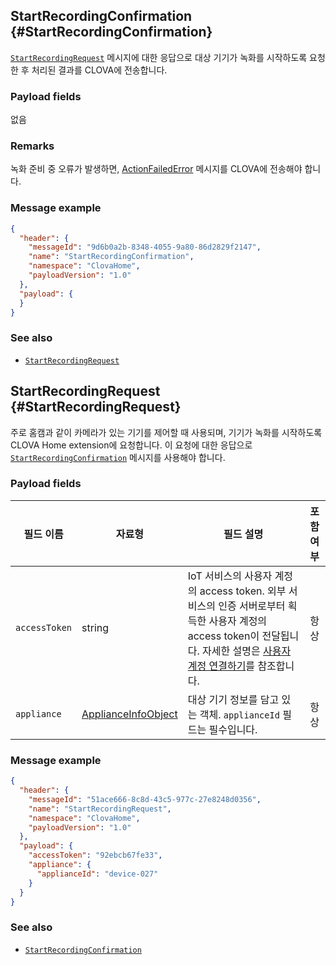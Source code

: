 ## StartRecordingConfirmation {#StartRecordingConfirmation}
[`StartRecordingRequest`](#StartRecordingRequest) 메시지에 대한 응답으로 대상 기기가 녹화를 시작하도록 요청한 후 처리된 결과를 CLOVA에 전송합니다.

### Payload fields

없음

### Remarks

녹화 준비 중 오류가 발생하면, [ActionFailedError](/Develop/References/ClovaHomeInterface/Error_Interfaces.md#ActionFailedError) 메시지를 CLOVA에 전송해야 합니다.

### Message example

```json
{
  "header": {
    "messageId": "9d6b0a2b-8348-4055-9a80-86d2829f2147",
    "name": "StartRecordingConfirmation",
    "namespace": "ClovaHome",
    "payloadVersion": "1.0"
  },
  "payload": {
  }
}
```

### See also
* [`StartRecordingRequest`](#StartRecordingRequest)

## StartRecordingRequest {#StartRecordingRequest}
주로 홈캠과 같이 카메라가 있는 기기를 제어할 때 사용되며, 기기가 녹화를 시작하도록 CLOVA Home extension에 요청합니다. 이 요청에 대한 응답으로 [`StartRecordingConfirmation`](#StartRecordingConfirmation) 메시지를 사용해야 합니다.

### Payload fields

| 필드 이름       | 자료형    | 필드 설명                     | 포함 여부 |
|---------------|---------|-----------------------------|:---------:|
| `accessToken`      | string                                  | IoT 서비스의 사용자 계정의 access token. 외부 서비스의 인증 서버로부터 획득한 사용자 계정의 access token이 전달됩니다. 자세한 설명은 [사용자 계정 연결하기](/Develop/Guides/Link_User_Account.md)를 참조합니다.                          | 항상    |
| `appliance`        | [ApplianceInfoObject](/Develop/References/ClovaHomeInterface/Shared_Objects.md#ApplianceInfoObject)     | 대상 기기 정보를 담고 있는 객체. `applianceId` 필드는 필수입니다.     | 항상    |

### Message example

```json
{
  "header": {
    "messageId": "51ace666-8c8d-43c5-977c-27e8248d0356",
    "name": "StartRecordingRequest",
    "namespace": "ClovaHome",
    "payloadVersion": "1.0"
  },
  "payload": {
    "accessToken": "92ebcb67fe33",
    "appliance": {
      "applianceId": "device-027"
    }
  }
}
```

### See also
* [`StartRecordingConfirmation`](#StartRecordingConfirmation)
